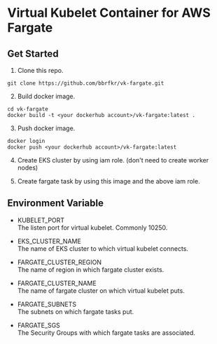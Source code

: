 # Virtual Kubelet Container for AWS Fargate
## Get Started
1. Clone this repo.  
```
git clone https://github.com/bbrfkr/vk-fargate.git
```

2. Build docker image.  
```
cd vk-fargate
docker build -t <your dockerhub account>/vk-fargate:latest .
```

3. Push docker image.  
```
docker login
docker push <your dockerhub account>/vk-fargate:latest
```

4. Create EKS cluster by using iam role. (don't need to create worker nodes)

5. Create fargate task by using this image and the above iam role.

## Environment Variable
* KUBELET_PORT  
The listen port for virtual kubelet. Commonly 10250.

* EKS_CLUSTER_NAME  
The name of EKS cluster to which virtual kubelet connects.

* FARGATE_CLUSTER_REGION  
The name of region in which fargate cluster exists.

* FARGATE_CLUSTER_NAME  
The name of fargate cluster on which virtual kubelet puts.

* FARGATE_SUBNETS  
The subnets on which fargate tasks put.

* FARGATE_SGS  
The Security Groups with which fargate tasks are associated.